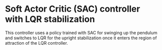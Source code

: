 # Soft Actor Critic (SAC) controller with LQR stabilization

This controller uses a policy trained with SAC for swinging up the pendulum and
switches to LQR for the upright stabilization once it enters the region of
attraction of the LQR controller.